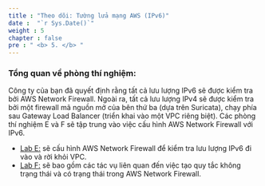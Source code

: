 ```yaml
---
title : "Theo dõi: Tường lửa mạng AWS (IPv6)"
date :  "`r Sys.Date()`" 
weight : 5
chapter : false
pre : " <b> 5. </b> "
---
```

### Tổng quan về phòng thí nghiệm:
Công ty của bạn đã quyết định rằng tất cả lưu lượng IPv6 sẽ được kiểm tra bởi AWS Network Firewall. Ngoài ra, tất cả lưu lượng IPv4 sẽ được kiểm tra bởi một firewall mã nguồn mở của bên thứ ba (dựa trên Suricata), chạy phía sau Gateway Load Balancer (triển khai vào một VPC riêng biệt). Các phòng thí nghiệm E và F sẽ tập trung vào việc cấu hình AWS Network Firewall với IPv6.
- [Lab E:](5.1-LabE/_index.vi.md) sẽ cấu hình AWS Network Firewall để kiểm tra lưu lượng IPv6 đi vào và rời khỏi VPC.
- [Lab F:](5.2-LabF/_index.vi.md) sẽ bao gồm các tác vụ liên quan đến việc tạo quy tắc không trạng thái và có trạng thái trong AWS Network Firewall.